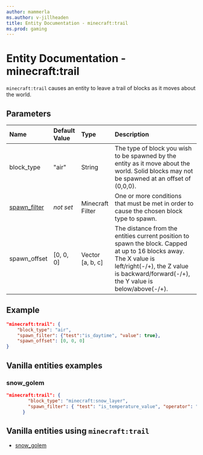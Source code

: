 ```yaml
---
author: mammerla
ms.author: v-jillheaden
title: Entity Documentation - minecraft:trail
ms.prod: gaming
---
```


# Entity Documentation - minecraft:trail

`minecraft:trail` causes an entity to leave a trail of blocks as it moves about the world.

## Parameters

|Name |Default Value  |Type  |Description  |
|:----------|:----------|:----------|:----------|
| block_type| "air"| String| The type of block you wish to be spawned by the entity as it move about the world. Solid blocks may not be spawned at an offset of (0,0,0). |
| [spawn_filter](../FilterList.md)| *not set*| Minecraft Filter| One or more conditions that must be met in order to cause the chosen block type to spawn. |
| spawn_offset| [0, 0, 0]| Vector [a, b, c]| The distance from the entities current position to spawn the block. Capped at up to 16 blocks away. The X value is left/right(-/+), the Z value is backward/forward(-/+), the Y value is below/above(-/+). |

## Example

```json
"minecraft:trail": {
    "block_type": "air",
    "spawn_filter": {"test":"is_daytime", "value": true},
    "spawn_offset": [0, 0, 0]
}
```

## Vanilla entities examples

### snow_golem

```json
"minecraft:trail": {
        "block_type": "minecraft:snow_layer",
        "spawn_filter": { "test": "is_temperature_value", "operator": "<", "value": 0.81 }
      }
```

## Vanilla entities using `minecraft:trail`

- [snow_golem](../../../../Source/VanillaBehaviorPack_Snippets/entities/snow_golem.md)